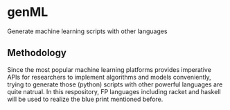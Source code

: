 # genML
Generate machine learning scripts with other languages
## Methodology
Since the most popular machine learning platforms provides imperative APIs for researchers to implement algorithms and models conveniently, trying to generate those (python) scripts with other powerful languages are quite natrual. In this respository, FP languages including racket and haskell will be used to realize the blue print mentioned before. 